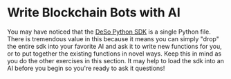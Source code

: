 # Write Blockchain Bots with AI

You may have noticed that the [DeSo Python SDK](https://github.com/deso-protocol/deso-python-sdk) is a single Python file. There is tremendous value in this because it means you can simply "drop" the entire sdk into your favorite AI and ask it to write new functions for you, or to put together the existing functions in novel ways. Keep this in mind as you do the other exercises in this section. It may help to load the sdk into an AI before you begin so you're ready to ask it questions!
